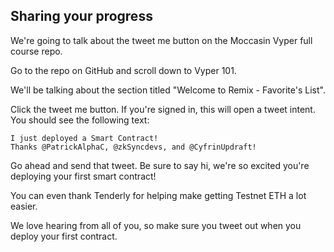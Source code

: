 ## Sharing your progress

We're going to talk about the tweet me button on the Moccasin Vyper full course repo.

Go to the repo on GitHub and scroll down to Vyper 101.

We'll be talking about the section titled "Welcome to Remix - Favorite's List".

Click the tweet me button. If you're signed in, this will open a tweet intent. You should see the following text:

```
I just deployed a Smart Contract!
Thanks @PatrickAlphaC, @zkSyncdevs, and @CyfrinUpdraft!
```

Go ahead and send that tweet. Be sure to say hi, we're so excited you're deploying your first smart contract!

You can even thank Tenderly for helping make getting Testnet ETH a lot easier.

We love hearing from all of you, so make sure you tweet out when you deploy your first contract.
